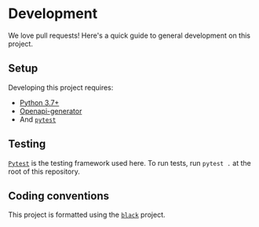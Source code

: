 # Development

We love pull requests! Here's a quick guide to general development on this project.

## Setup

Developing this project requires:

* [Python 3.7+][1]
* [Openapi-generator][2]
* And [`pytest`][3]

## Testing

[`Pytest`][3] is the testing framework used here. To run tests, run `pytest .` at the root of this repository.

## Coding conventions

This project is formatted using the [`black`][4] project.

[1]: https://www.python.org/downloads/
[2]: https://openapi-generator.tech/docs/installation
[3]: https://docs.pytest.org/en/latest/
[4]: https://pypi.org/project/black/
